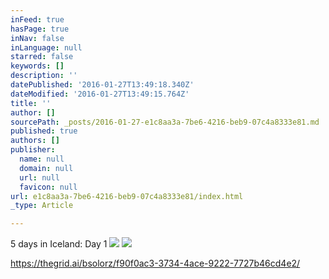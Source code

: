 ```yaml
---
inFeed: true
hasPage: true
inNav: false
inLanguage: null
starred: false
keywords: []
description: ''
datePublished: '2016-01-27T13:49:18.340Z'
dateModified: '2016-01-27T13:49:15.764Z'
title: ''
author: []
sourcePath: _posts/2016-01-27-e1c8aa3a-7be6-4216-beb9-07c4a8333e81.md
published: true
authors: []
publisher:
  name: null
  domain: null
  url: null
  favicon: null
url: e1c8aa3a-7be6-4216-beb9-07c4a8333e81/index.html
_type: Article

---
```

5 days in Iceland: Day 1 ![](https://the-grid-user-content.s3-us-west-2.amazonaws.com/4fef72b7-2fb6-4218-8678-79178656de69.jpg)
![](https://the-grid-user-content.s3-us-west-2.amazonaws.com/94efc96d-c6b9-4158-8580-81802091ef68.jpg)

https://thegrid.ai/bsolorz/f90f0ac3-3734-4ace-9222-7727b46cd4e2/